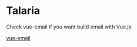 # Talaria

Check vue-email if you want build email with Vue.js

[vue-email](https://github.com/Dave136/vue-email)